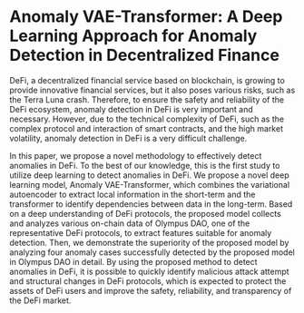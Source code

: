 # Anomaly VAE-Transformer: A Deep Learning Approach for Anomaly Detection in Decentralized Finance

DeFi, a decentralized financial service based on blockchain, is growing to provide innovative financial services, but it also poses various risks, such as the Terra Luna crash. Therefore, to ensure the safety and reliability of the DeFi ecosystem, anomaly detection in DeFi is very important and necessary. However, due to the technical complexity of DeFi, such as the complex protocol and interaction of smart contracts, and the high market volatility, anomaly detection in DeFi is a very difficult challenge. 

In this paper, we propose a novel methodology to effectively detect anomalies in DeFi. To the best of our knowledge, this is the first study to utilize deep learning to detect anomalies in DeFi. We propose a novel deep learning model, Anomaly VAE-Transformer, which combines the variational autoencoder to extract local information in the short-term and the transformer to identify dependencies between data in the long-term. Based on a deep understanding of DeFi protocols, the proposed model collects and analyzes various on-chain data of Olympus DAO, one of the representative DeFi protocols, to extract features suitable for anomaly detection. Then, we demonstrate the superiority of the proposed model by analyzing four anomaly cases successfully detected by the proposed model in Olympus DAO in detail. By using the proposed method to detect anomalies in DeFi, it is possible to quickly identify malicious attack attempt and structural changes in DeFi protocols, which is expected to protect the assets of DeFi users and improve the safety, reliability, and transparency of the DeFi market. 


